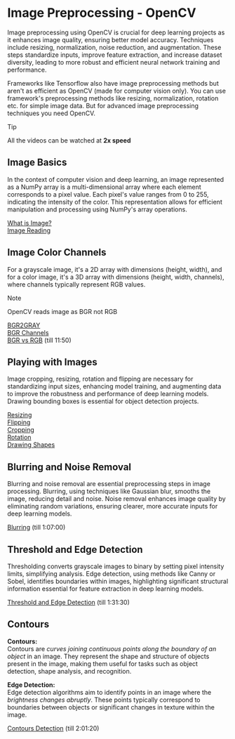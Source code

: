 # Image Preprocessing - OpenCV
Image preprocessing using OpenCV is crucial for deep learning projects as it enhances image quality, ensuring better model accuracy. Techniques include resizing, normalization, noise reduction, and augmentation. These steps standardize inputs, improve feature extraction, and increase dataset diversity, leading to more robust and efficient neural network training and performance.

Frameworks like Tensorflow also have image preprocessing methods but aren't as efficient as OpenCV (made for computer vision only). You can use framework's preprocessing methods like resizing, normalization, rotation etc. for simple image data. But for advanced image preprocessing techniques you need OpenCV.

>[!Tip]
All the videos can be watched at **2x speed**

## Image Basics

In the context of computer vision and deep learning, an image represented as a NumPy array is a multi-dimensional array where each element corresponds to a pixel value. Each pixel's value ranges from 0 to 255, indicating the intensity of the color. This representation allows for efficient manipulation and processing using NumPy's array operations.

[What is Image?](https://youtu.be/oUJs03eZ0S8?si=tyYuoZIt091fhbYp)  
[Image Reading](https://youtu.be/wRtAoZF50Jc?si=m7RWW3Qy7pQxYaed)

## Image Color Channels
 For a grayscale image, it's a 2D array with dimensions (height, width), and for a color image, it's a 3D array with dimensions (height, width, channels), where channels typically represent RGB values.
>[!Note]
>OpenCV reads image as BGR not RGB

[BGR2GRAY](https://youtu.be/AFrZ3JOQ0Qg?si=wcdHgOTnidg7bHYV)  
[BGR Channels](https://youtu.be/wlH9w1eA6PQ?si=AFraoDNEW-3YYJB1)  
[BGR vs RGB](https://youtu.be/kSqxn6zGE0c?si=_ZK8MVWV5SLiJWi1&t=581) (till 11:50)

## Playing with Images

Image cropping, resizing, rotation and flipping are necessary for standardizing input sizes, enhancing model training, and augmenting data to improve the robustness and performance of deep learning models. Drawing bounding boxes is essential for object detection projects.

[Resizing](https://youtu.be/DPkpI2ezVO4?si=-xlW6J5h0TW8Fnh5)  
[Flipping](https://youtu.be/Y_78ARbpSwo?si=iCVqHqxZdX-3-lCp)  
[Cropping](https://youtu.be/fanEPKLRbPk?si=E4yGRKhyIByJq7ov)  
[Rotation](https://youtu.be/MtHvL1emJSE?si=uzGlA-SX9vedrJfL)  
[Drawing Shapes](https://youtu.be/shfXj_Og7ak?si=Yv7_qiBL7IVulHQl)

## Blurring and Noise Removal

Blurring and noise removal are essential preprocessing steps in image processing. Blurring, using techniques like Gaussian blur, smooths the image, reducing detail and noise. Noise removal enhances image quality by eliminating random variations, ensuring clearer, more accurate inputs for deep learning models.

[Blurring](https://youtu.be/eDIj5LuIL4A?si=uiqeiB6PriZciqRz&t=3099) (till 1:07:00)

## Threshold and Edge Detection

Thresholding converts grayscale images to binary by setting pixel intensity limits, simplifying analysis. Edge detection, using methods like Canny or Sobel, identifies boundaries within images, highlighting significant structural information essential for feature extraction in deep learning models.

[Threshold and Edge Detection](https://youtu.be/eDIj5LuIL4A?si=RtmvrTYhClNw_6b4&t=4026) (till 1:31:30)

## Contours

**Contours:**  
Contours are *curves joining continuous points along the boundary of an object* in an image. They represent the shape and structure of objects present in the image, making them useful for tasks such as object detection, shape analysis, and recognition.

**Edge Detection:**  
Edge detection algorithms aim to identify points in an image where the *brightness changes abruptly*. These points typically correspond to boundaries between objects or significant changes in texture within the image.

[Contours Detection](https://youtu.be/eDIj5LuIL4A?si=-FRfiF9eB5D0z--_&t=6317) (till 2:01:20)
